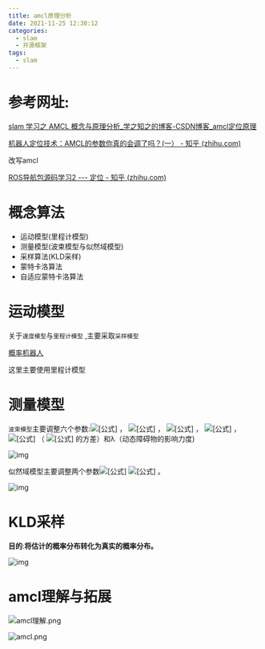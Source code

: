 ```yaml
---
title: amcl原理分析
date: 2021-11-25 12:30:12
categories:
  - slam
  - 开源框架
tags:
  - slam
---
```


# 参考网址:

[slam 学习之 AMCL 概念与原理分析_学之知之的博客-CSDN博客_amcl定位原理](https://blog.csdn.net/p942005405/article/details/108569970?ops_request_misc=%7B%22request%5Fid%22%3A%22163486681116780264091671%22%2C%22scm%22%3A%2220140713.130102334..%22%7D&request_id=163486681116780264091671&biz_id=0&utm_medium=distribute.pc_search_result.none-task-blog-2~all~top_click~default-2-108569970.pc_search_ecpm_flag&utm_term=amcl&spm=1018.2226.3001.4187)

[机器人定位技术：AMCL的参数你真的会调了吗？(一） - 知乎 (zhihu.com)](https://zhuanlan.zhihu.com/p/126199044)

改写amcl

[ROS导航包源码学习2 --- 定位 - 知乎 (zhihu.com)](https://zhuanlan.zhihu.com/p/28137335)



# 概念算法

- 运动模型(里程计模型)
- 测量模型(波束模型与似然域模型)
- 采样算法(KLD采样)
- 蒙特卡洛算法
- 自适应蒙特卡洛算法

# 运动模型

关于`速度模型`与`里程计模型` ,主要采取`采样模型`

[概率机器人](https://peitianyu.github.io/blog/2021/10/28/概率机器人/)

这里主要使用里程计模型

# 测量模型

`波束模型`主要调整六个参数:![[公式]](https://www.zhihu.com/equation?tex=%5Calpha_%7Bhit%7D) ， ![[公式]](https://www.zhihu.com/equation?tex=%5Calpha_%7Bshort%7D) ， ![[公式]](https://www.zhihu.com/equation?tex=%5Calpha_%7Brand%7D) ， ![[公式]](https://www.zhihu.com/equation?tex=%5Calpha_%7Bmax%7D) ， ![[公式]](https://www.zhihu.com/equation?tex=b) （ ![[公式]](https://www.zhihu.com/equation?tex=P_%7Bhit%7D) 的方差）和λ（动态障碍物的影响力度)

![img](https://pic4.zhimg.com/80/v2-d036db5bb440afe522b644db5bf3324f_720w.jpg)

似然域模型主要调整两个参数![[公式]](https://www.zhihu.com/equation?tex=%5Calpha_%7Bhit%7D)  ![[公式]](https://www.zhihu.com/equation?tex=%5Calpha_%7Brand%7D) 。

![img](https://pic1.zhimg.com/80/v2-107260979458a0bffb5a1ba9e22d2168_720w.jpg)

# KLD采样

**目的**:**将估计的概率分布转化为真实的概率分布。**

![img](https://img-blog.csdnimg.cn/20190720103418660.png?x-oss-process=image/watermark,type_ZmFuZ3poZW5naGVpdGk,shadow_10,text_aHR0cHM6Ly9ibG9nLmNzZG4ubmV0L3dlaXhpbl80MjUzMDIzOQ==,size_16,color_FFFFFF,t_70)

# amcl理解与拓展

![amcl理解.png](https://s2.loli.net/2022/05/23/zpunel8CE9NgUYd.png)

![amcl.png](https://s2.loli.net/2022/05/23/FobivdtWZPBpk5T.png)

